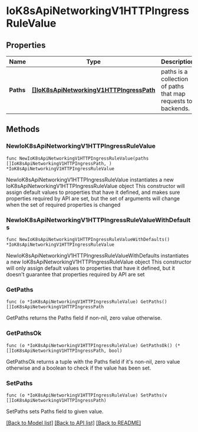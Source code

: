 # IoK8sApiNetworkingV1HTTPIngressRuleValue

## Properties

Name | Type | Description | Notes
------------ | ------------- | ------------- | -------------
**Paths** | [**[]IoK8sApiNetworkingV1HTTPIngressPath**](IoK8sApiNetworkingV1HTTPIngressPath.md) | paths is a collection of paths that map requests to backends. | 

## Methods

### NewIoK8sApiNetworkingV1HTTPIngressRuleValue

`func NewIoK8sApiNetworkingV1HTTPIngressRuleValue(paths []IoK8sApiNetworkingV1HTTPIngressPath, ) *IoK8sApiNetworkingV1HTTPIngressRuleValue`

NewIoK8sApiNetworkingV1HTTPIngressRuleValue instantiates a new IoK8sApiNetworkingV1HTTPIngressRuleValue object
This constructor will assign default values to properties that have it defined,
and makes sure properties required by API are set, but the set of arguments
will change when the set of required properties is changed

### NewIoK8sApiNetworkingV1HTTPIngressRuleValueWithDefaults

`func NewIoK8sApiNetworkingV1HTTPIngressRuleValueWithDefaults() *IoK8sApiNetworkingV1HTTPIngressRuleValue`

NewIoK8sApiNetworkingV1HTTPIngressRuleValueWithDefaults instantiates a new IoK8sApiNetworkingV1HTTPIngressRuleValue object
This constructor will only assign default values to properties that have it defined,
but it doesn't guarantee that properties required by API are set

### GetPaths

`func (o *IoK8sApiNetworkingV1HTTPIngressRuleValue) GetPaths() []IoK8sApiNetworkingV1HTTPIngressPath`

GetPaths returns the Paths field if non-nil, zero value otherwise.

### GetPathsOk

`func (o *IoK8sApiNetworkingV1HTTPIngressRuleValue) GetPathsOk() (*[]IoK8sApiNetworkingV1HTTPIngressPath, bool)`

GetPathsOk returns a tuple with the Paths field if it's non-nil, zero value otherwise
and a boolean to check if the value has been set.

### SetPaths

`func (o *IoK8sApiNetworkingV1HTTPIngressRuleValue) SetPaths(v []IoK8sApiNetworkingV1HTTPIngressPath)`

SetPaths sets Paths field to given value.



[[Back to Model list]](../README.md#documentation-for-models) [[Back to API list]](../README.md#documentation-for-api-endpoints) [[Back to README]](../README.md)


